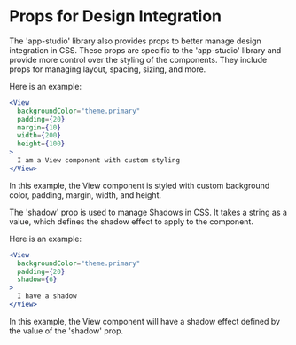 
#  Props for Design Integration


The 'app-studio' library also provides  props to better manage design integration in CSS. These props are specific to the 'app-studio' library and provide more control over the styling of the components. They include props for managing layout, spacing, sizing, and more.

Here is an example:

```jsx
<View 
  backgroundColor="theme.primary" 
  padding={20}
  margin={10}
  width={200}
  height={100}
>
  I am a View component with custom styling
</View>
```

In this example, the View component is styled with custom background color, padding, margin, width, and height.

The 'shadow' prop is used to manage Shadows in CSS. It takes a string as a value, which defines the shadow effect to apply to the component. 

Here is an example:

```jsx
<View 
  backgroundColor="theme.primary" 
  padding={20}
  shadow={6}
>
  I have a shadow
</View>
```

In this example, the View component will have a shadow effect defined by the value of the 'shadow' prop.
